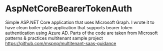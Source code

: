 # AspNetCoreBearerTokenAuth

Simple ASP.NET Core application that uses Microsoft Graph. I wrote it to have clean boiler-plate application that supports bearer token authentication using Azure AD. Parts of the code are taken from Microsoft patterns & practices multitenant sample project https://github.com/mspnp/multitenant-saas-guidance
